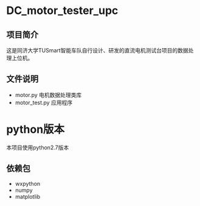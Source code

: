 # DC_motor_tester_upc

## 项目简介

这是同济大学TUSmart智能车队自行设计、研发的直流电机测试台项目的数据处理上位机。

## 文件说明

- motor.py 电机数据处理类库
- motor_test.py 应用程序

# python版本
本项目使用python2.7版本

## 依赖包

- wxpython
- numpy
- matplotlib

